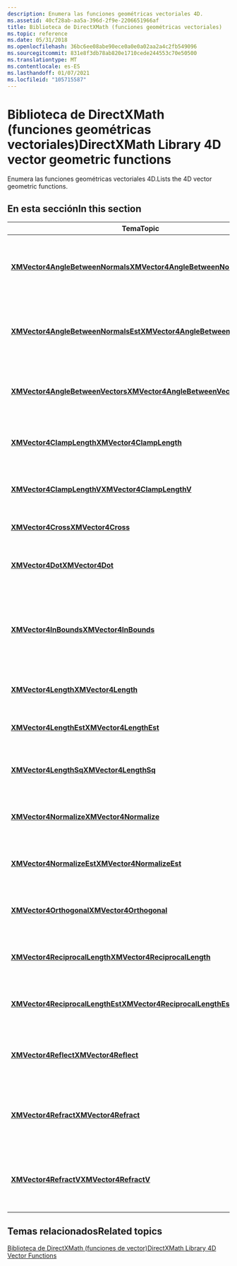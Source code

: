 ```yaml
---
description: Enumera las funciones geométricas vectoriales 4D.
ms.assetid: 40cf28ab-aa5a-396d-2f9e-2206651966af
title: Biblioteca de DirectXMath (funciones geométricas vectoriales)
ms.topic: reference
ms.date: 05/31/2018
ms.openlocfilehash: 36bc6ee08abe90ece0a0e0a02aa2a4c2fb549096
ms.sourcegitcommit: 831e8f3db78ab820e1710cede244553c70e50500
ms.translationtype: MT
ms.contentlocale: es-ES
ms.lasthandoff: 01/07/2021
ms.locfileid: "105715587"
---
```

# <a name="directxmath-library-4d-vector-geometric-functions"></a><span data-ttu-id="24cd5-103">Biblioteca de DirectXMath (funciones geométricas vectoriales)</span><span class="sxs-lookup"><span data-stu-id="24cd5-103">DirectXMath Library 4D vector geometric functions</span></span>

<span data-ttu-id="24cd5-104">Enumera las funciones geométricas vectoriales 4D.</span><span class="sxs-lookup"><span data-stu-id="24cd5-104">Lists the 4D vector geometric functions.</span></span>

## <a name="in-this-section"></a><span data-ttu-id="24cd5-105">En esta sección</span><span class="sxs-lookup"><span data-stu-id="24cd5-105">In this section</span></span>



| <span data-ttu-id="24cd5-106">Tema</span><span class="sxs-lookup"><span data-stu-id="24cd5-106">Topic</span></span>                                                                                 | <span data-ttu-id="24cd5-107">Descripción</span><span class="sxs-lookup"><span data-stu-id="24cd5-107">Description</span></span>                                                                   |
|---------------------------------------------------------------------------------------|-------------------------------------------------------------------------------|
| [<span data-ttu-id="24cd5-108">**XMVector4AngleBetweenNormals**</span><span class="sxs-lookup"><span data-stu-id="24cd5-108">**XMVector4AngleBetweenNormals**</span></span>](/windows/win32/api/directxmath/nf-directxmath-xmvector4anglebetweennormals)<br/>       | <span data-ttu-id="24cd5-109">Calcula el ángulo en radianes entre dos vectores 4D normalizados.</span><span class="sxs-lookup"><span data-stu-id="24cd5-109">Compute the radian angle between two normalized 4D vectors.</span></span><br/>        |
| [<span data-ttu-id="24cd5-110">**XMVector4AngleBetweenNormalsEst**</span><span class="sxs-lookup"><span data-stu-id="24cd5-110">**XMVector4AngleBetweenNormalsEst**</span></span>](/windows/win32/api/directxmath/nf-directxmath-xmvector4anglebetweennormalsest)<br/> | <span data-ttu-id="24cd5-111">Calcula el ángulo en radianes entre dos vectores 4D normalizados.</span><span class="sxs-lookup"><span data-stu-id="24cd5-111">Estimates the radian angle between two normalized 4D vectors.</span></span><br/>      |
| [<span data-ttu-id="24cd5-112">**XMVector4AngleBetweenVectors**</span><span class="sxs-lookup"><span data-stu-id="24cd5-112">**XMVector4AngleBetweenVectors**</span></span>](/windows/win32/api/directxmath/nf-directxmath-xmvector4anglebetweenvectors)<br/>       | <span data-ttu-id="24cd5-113">Calcula el ángulo en radianes entre dos vectores 4D.</span><span class="sxs-lookup"><span data-stu-id="24cd5-113">Compute the radian angle between two 4D vectors.</span></span><br/>                   |
| [<span data-ttu-id="24cd5-114">**XMVector4ClampLength**</span><span class="sxs-lookup"><span data-stu-id="24cd5-114">**XMVector4ClampLength**</span></span>](/windows/win32/api/directxmath/nf-directxmath-xmvector4clamplength)<br/>                       | <span data-ttu-id="24cd5-115">Fija la longitud de un vector 4D a un intervalo determinado.</span><span class="sxs-lookup"><span data-stu-id="24cd5-115">Clamps the length of a 4D vector to a given range.</span></span><br/>                 |
| [<span data-ttu-id="24cd5-116">**XMVector4ClampLengthV**</span><span class="sxs-lookup"><span data-stu-id="24cd5-116">**XMVector4ClampLengthV**</span></span>](/windows/win32/api/directxmath/nf-directxmath-xmvector4clamplengthv)<br/>                     | <span data-ttu-id="24cd5-117">Fija la longitud de un vector 4D a un intervalo determinado.</span><span class="sxs-lookup"><span data-stu-id="24cd5-117">Clamps the length of a 4D vector to a given range.</span></span><br/>                 |
| [<span data-ttu-id="24cd5-118">**XMVector4Cross**</span><span class="sxs-lookup"><span data-stu-id="24cd5-118">**XMVector4Cross**</span></span>](/windows/win32/api/directxmath/nf-directxmath-xmvector4cross)<br/>                                   | <span data-ttu-id="24cd5-119">Calcula el producto 4D cruzado.</span><span class="sxs-lookup"><span data-stu-id="24cd5-119">Computes the 4D cross product.</span></span><br/>                                     |
| [<span data-ttu-id="24cd5-120">**XMVector4Dot**</span><span class="sxs-lookup"><span data-stu-id="24cd5-120">**XMVector4Dot**</span></span>](/windows/win32/api/directxmath/nf-directxmath-xmvector4dot)<br/>                                       | <span data-ttu-id="24cd5-121">Calcula el producto escalar entre los vectores 4D.</span><span class="sxs-lookup"><span data-stu-id="24cd5-121">Computes the dot product between 4D vectors.</span></span><br/>                       |
| [<span data-ttu-id="24cd5-122">**XMVector4InBounds**</span><span class="sxs-lookup"><span data-stu-id="24cd5-122">**XMVector4InBounds**</span></span>](/windows/win32/api/directxmath/nf-directxmath-xmvector4inbounds)<br/>                             | <span data-ttu-id="24cd5-123">Comprueba si los componentes de un vector 4D están dentro de los límites establecidos.</span><span class="sxs-lookup"><span data-stu-id="24cd5-123">Tests whether the components of a 4D vector are within set bounds.</span></span><br/> |
| [<span data-ttu-id="24cd5-124">**XMVector4Length**</span><span class="sxs-lookup"><span data-stu-id="24cd5-124">**XMVector4Length**</span></span>](/windows/win32/api/directxmath/nf-directxmath-xmvector4length)<br/>                                 | <span data-ttu-id="24cd5-125">Calcula la longitud de un vector 4D.</span><span class="sxs-lookup"><span data-stu-id="24cd5-125">Computes the length of a 4D vector.</span></span><br/>                                |
| [<span data-ttu-id="24cd5-126">**XMVector4LengthEst**</span><span class="sxs-lookup"><span data-stu-id="24cd5-126">**XMVector4LengthEst**</span></span>](/windows/win32/api/directxmath/nf-directxmath-xmvector4lengthest)<br/>                           | <span data-ttu-id="24cd5-127">Calcula la longitud de un vector 4D.</span><span class="sxs-lookup"><span data-stu-id="24cd5-127">Estimates the length of a 4D vector.</span></span><br/>                               |
| [<span data-ttu-id="24cd5-128">**XMVector4LengthSq**</span><span class="sxs-lookup"><span data-stu-id="24cd5-128">**XMVector4LengthSq**</span></span>](/windows/win32/api/directxmath/nf-directxmath-xmvector4lengthsq)<br/>                             | <span data-ttu-id="24cd5-129">Calcula el cuadrado de la longitud de un vector 4D.</span><span class="sxs-lookup"><span data-stu-id="24cd5-129">Computes the square of the length of a 4D vector.</span></span><br/>                  |
| [<span data-ttu-id="24cd5-130">**XMVector4Normalize**</span><span class="sxs-lookup"><span data-stu-id="24cd5-130">**XMVector4Normalize**</span></span>](/windows/win32/api/directxmath/nf-directxmath-xmvector4normalize)<br/>                           | <span data-ttu-id="24cd5-131">Devuelve la versión normalizada de un vector 4D.</span><span class="sxs-lookup"><span data-stu-id="24cd5-131">Returns the normalized version of a 4D vector.</span></span><br/>                     |
| [<span data-ttu-id="24cd5-132">**XMVector4NormalizeEst**</span><span class="sxs-lookup"><span data-stu-id="24cd5-132">**XMVector4NormalizeEst**</span></span>](/windows/win32/api/directxmath/nf-directxmath-xmvector4normalizeest)<br/>                     | <span data-ttu-id="24cd5-133">Calcula la versión normalizada de un vector 4D.</span><span class="sxs-lookup"><span data-stu-id="24cd5-133">Estimates the normalized version of a 4D vector.</span></span><br/>                   |
| [<span data-ttu-id="24cd5-134">**XMVector4Orthogonal**</span><span class="sxs-lookup"><span data-stu-id="24cd5-134">**XMVector4Orthogonal**</span></span>](/windows/win32/api/directxmath/nf-directxmath-xmvector4orthogonal)<br/>                         | <span data-ttu-id="24cd5-135">Calcula un vector perpendicular a un vector 4D.</span><span class="sxs-lookup"><span data-stu-id="24cd5-135">Computes a vector perpendicular to a 4D vector.</span></span><br/>                    |
| [<span data-ttu-id="24cd5-136">**XMVector4ReciprocalLength**</span><span class="sxs-lookup"><span data-stu-id="24cd5-136">**XMVector4ReciprocalLength**</span></span>](/windows/win32/api/directxmath/nf-directxmath-xmvector4reciprocallength)<br/>             | <span data-ttu-id="24cd5-137">Calcula el recíproco de la longitud de un vector 4D.</span><span class="sxs-lookup"><span data-stu-id="24cd5-137">Computes the reciprocal of the length of a 4D vector.</span></span><br/>              |
| [<span data-ttu-id="24cd5-138">**XMVector4ReciprocalLengthEst**</span><span class="sxs-lookup"><span data-stu-id="24cd5-138">**XMVector4ReciprocalLengthEst**</span></span>](/windows/win32/api/directxmath/nf-directxmath-xmvector4reciprocallengthest)<br/>       | <span data-ttu-id="24cd5-139">Calcula el recíproco de la longitud de un vector 4D.</span><span class="sxs-lookup"><span data-stu-id="24cd5-139">Estimates the reciprocal of the length of a 4D vector.</span></span><br/>             |
| [<span data-ttu-id="24cd5-140">**XMVector4Reflect**</span><span class="sxs-lookup"><span data-stu-id="24cd5-140">**XMVector4Reflect**</span></span>](/windows/win32/api/directxmath/nf-directxmath-xmvector4reflect)<br/>                               | <span data-ttu-id="24cd5-141">Refleja un vector 4D de incidente en un vector 4D normal.</span><span class="sxs-lookup"><span data-stu-id="24cd5-141">Reflects an incident 4D vector across a 4D normal vector.</span></span><br/>          |
| [<span data-ttu-id="24cd5-142">**XMVector4Refract**</span><span class="sxs-lookup"><span data-stu-id="24cd5-142">**XMVector4Refract**</span></span>](/windows/win32/api/directxmath/nf-directxmath-xmvector4refract)<br/>                               | <span data-ttu-id="24cd5-143">Refracts un vector 4D de incidente en un vector 4D normal.</span><span class="sxs-lookup"><span data-stu-id="24cd5-143">Refracts an incident 4D vector across a 4D normal vector.</span></span><br/>          |
| [<span data-ttu-id="24cd5-144">**XMVector4RefractV**</span><span class="sxs-lookup"><span data-stu-id="24cd5-144">**XMVector4RefractV**</span></span>](/windows/win32/api/directxmath/nf-directxmath-xmvector4refractv)<br/>                             | <span data-ttu-id="24cd5-145">Refracts un vector 4D de incidente en un vector 4D normal.</span><span class="sxs-lookup"><span data-stu-id="24cd5-145">Refracts an incident 4D vector across a 4D normal vector.</span></span><br/>          |



 

## <a name="related-topics"></a><span data-ttu-id="24cd5-146">Temas relacionados</span><span class="sxs-lookup"><span data-stu-id="24cd5-146">Related topics</span></span>

<dl> <dt>

[<span data-ttu-id="24cd5-147">Biblioteca de DirectXMath (funciones de vector)</span><span class="sxs-lookup"><span data-stu-id="24cd5-147">DirectXMath Library 4D Vector Functions</span></span>](ovw-xnamath-reference-functions-vector4.md)
</dt> </dl>

 

 

